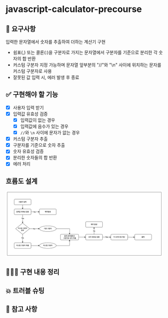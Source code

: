 # javascript-calculator-precourse

## 📍 요구사항

입력한 문자열에서 숫자를 추출하여 더하는 계산기 구현

- 쉼표(,) 또는 콜론(:)을 구분자로 가지는 문자열에서 구분자를 기준으로 분리한 각 숫자의 합 반환
- 커스텀 구분자 지정 가능하며 문자열 앞부분의 "//"와 "\n" 사이에 위치하는 문자를 커스텀 구분자로 사용
- 잘못된 값 입력 시, 에러 발생 후 종료

## ✅ 구현해야 할 기능

- [x] 사용자 입력 받기
- [x] 입력값 유효성 검증
  - [x] 입력값이 없는 경우
  - [x] 입력값에 음수가 있는 경우
  - [x] `//`와 `\n` 사이에 문자가 앖는 경우
- [x] 커스텀 구분자 추출
- [x] 구분자를 기준으로 숫자 추출
- [x] 숫자 유효성 검증
- [x] 분리한 숫자들의 합 반환
- [x] 에러 처리

## 흐름도 설계

![흐름도](flowchart.png)

## 👩🏻‍💻 구현 내용 정리

## 💥 트러블 슈팅

## 📖 참고 사항
